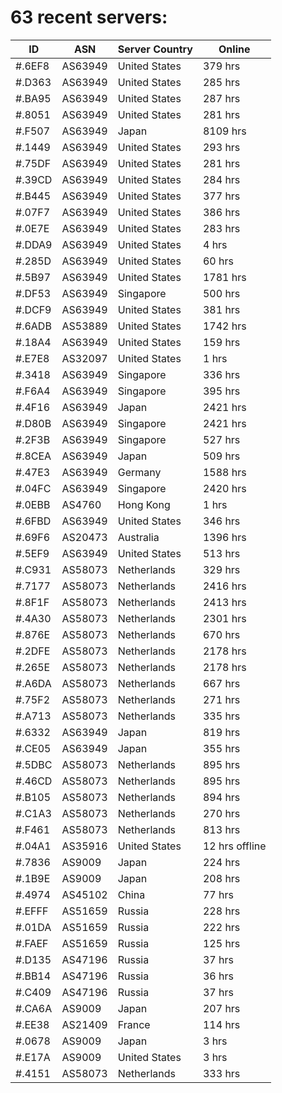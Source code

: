 # 63 recent servers:

| ID | ASN | Server Country | Online |
| ------ | ------ | ------ | ------ |
| #.6EF8 | AS63949 | United States | 379 hrs |
| #.D363 | AS63949 | United States | 285 hrs |
| #.BA95 | AS63949 | United States | 287 hrs |
| #.8051 | AS63949 | United States | 281 hrs |
| #.F507 | AS63949 | Japan | 8109 hrs |
| #.1449 | AS63949 | United States | 293 hrs |
| #.75DF | AS63949 | United States | 281 hrs |
| #.39CD | AS63949 | United States | 284 hrs |
| #.B445 | AS63949 | United States | 377 hrs |
| #.07F7 | AS63949 | United States | 386 hrs |
| #.0E7E | AS63949 | United States | 283 hrs |
| #.DDA9 | AS63949 | United States | 4 hrs |
| #.285D | AS63949 | United States | 60 hrs |
| #.5B97 | AS63949 | United States | 1781 hrs |
| #.DF53 | AS63949 | Singapore | 500 hrs |
| #.DCF9 | AS63949 | United States | 381 hrs |
| #.6ADB | AS53889 | United States | 1742 hrs |
| #.18A4 | AS63949 | United States | 159 hrs |
| #.E7E8 | AS32097 | United States | 1 hrs |
| #.3418 | AS63949 | Singapore | 336 hrs |
| #.F6A4 | AS63949 | Singapore | 395 hrs |
| #.4F16 | AS63949 | Japan | 2421 hrs |
| #.D80B | AS63949 | Singapore | 2421 hrs |
| #.2F3B | AS63949 | Singapore | 527 hrs |
| #.8CEA | AS63949 | Japan | 509 hrs |
| #.47E3 | AS63949 | Germany | 1588 hrs |
| #.04FC | AS63949 | Singapore | 2420 hrs |
| #.0EBB | AS4760 | Hong Kong | 1 hrs |
| #.6FBD | AS63949 | United States | 346 hrs |
| #.69F6 | AS20473 | Australia | 1396 hrs |
| #.5EF9 | AS63949 | United States | 513 hrs |
| #.C931 | AS58073 | Netherlands | 329 hrs |
| #.7177 | AS58073 | Netherlands | 2416 hrs |
| #.8F1F | AS58073 | Netherlands | 2413 hrs |
| #.4A30 | AS58073 | Netherlands | 2301 hrs |
| #.876E | AS58073 | Netherlands | 670 hrs |
| #.2DFE | AS58073 | Netherlands | 2178 hrs |
| #.265E | AS58073 | Netherlands | 2178 hrs |
| #.A6DA | AS58073 | Netherlands | 667 hrs |
| #.75F2 | AS58073 | Netherlands | 271 hrs |
| #.A713 | AS58073 | Netherlands | 335 hrs |
| #.6332 | AS63949 | Japan | 819 hrs |
| #.CE05 | AS63949 | Japan | 355 hrs |
| #.5DBC | AS58073 | Netherlands | 895 hrs |
| #.46CD | AS58073 | Netherlands | 895 hrs |
| #.B105 | AS58073 | Netherlands | 894 hrs |
| #.C1A3 | AS58073 | Netherlands | 270 hrs |
| #.F461 | AS58073 | Netherlands | 813 hrs |
| #.04A1 | AS35916 | United States | 12 hrs offline |
| #.7836 | AS9009 | Japan | 224 hrs |
| #.1B9E | AS9009 | Japan | 208 hrs |
| #.4974 | AS45102 | China | 77 hrs |
| #.EFFF | AS51659 | Russia | 228 hrs |
| #.01DA | AS51659 | Russia | 222 hrs |
| #.FAEF | AS51659 | Russia | 125 hrs |
| #.D135 | AS47196 | Russia | 37 hrs |
| #.BB14 | AS47196 | Russia | 36 hrs |
| #.C409 | AS47196 | Russia | 37 hrs |
| #.CA6A | AS9009 | Japan | 207 hrs |
| #.EE38 | AS21409 | France | 114 hrs |
| #.0678 | AS9009 | Japan | 3 hrs |
| #.E17A | AS9009 | United States | 3 hrs |
| #.4151 | AS58073 | Netherlands | 333 hrs |

